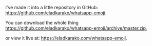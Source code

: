 I've made it into a little repository in GitHub: <a href="https://github.com/eladkarako/whatsapp-emoji">https://github.com/eladkarako/whatsapp-emoji</a>. 

You can download the whole thing <a href="https://github.com/eladkarako/whatsapp-emoji/archive/master.zip" download="">https://github.com/eladkarako/whatsapp-emoji/archive/master.zip</a>, 

or view it live at: <a href="https://eladkarako.com/whatsapp-emoji">https://eladkarako.com/whatsapp-emoji</a>.
